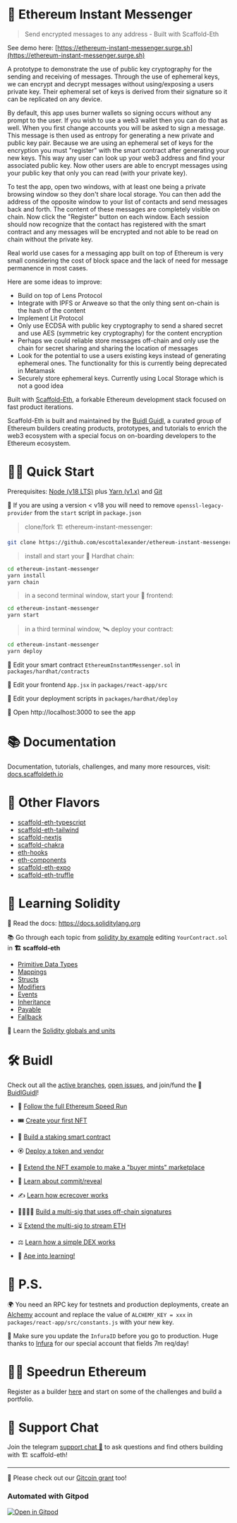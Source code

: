 # 💬 Ethereum Instant Messenger

> Send encrypted messages to any address - Built with Scaffold-Eth

See demo here: [https://ethereum-instant-messenger.surge.sh](https://ethereum-instant-messenger.surge.sh)

A prototype to demonstrate the use of public key cryptography for the sending and receiving of messages.
Through the use of ephemeral keys, we can encrypt and decrypt messages without using/exposing a users
private key. Their ephemeral set of keys is derived from their signature so it can be replicated on any
device.
              
By default, this app uses burner wallets so signing occurs without any prompt to the user. If you wish to
use a web3 wallet then you can do that as well. When you first change accounts you will be asked to sign a
message. This message is then used as entropy for generating a new private and public key pair. Because we
are using an ephemeral set of keys for the encryption you must "register" with the smart contract after
generating your new keys. This way any user can look up your web3 address and find your associated public
key. Now other users are able to encrypt messages using your public key that only you can read (with your
private key).
            
To test the app, open two windows, with at least one being a private browsing window so they don't share
local storage. You can then add the address of the opposite window to your list of contacts and send
messages back and forth. The content of these messages are completely visible on chain. Now click the
"Register" button on each window. Each session should now recognize that the contact has registered with
the smart contract and any messages will be encrypted and not able to be read on chain without the private
key.

Real world use cases for a messaging app built on top of Ethereum is very small considering the cost of
block space and the lack of need for message permanence in most cases.

Here are some ideas to improve:  
- Build on top of Lens Protocol
- Integrate with IPFS or Arweave so that the only thing sent on-chain is the hash of the content
- Implement Lit Protocol
- Only use ECDSA with public key cryptography to send a shared secret and use AES (symmetric key cryptography) for the content encryption
- Perhaps we could reliable store messages off-chain and only use the chain for secret sharing and sharing the location of messages
- Look for the potential to use a users existing keys instead of generating ephemeral ones. The functionality for this is currently being deprecated in Metamask
- Securely store ephemeral keys. Currently using Local Storage which is not a good idea

Built with [Scaffold-Eth](https://github.com/scaffold-eth/scaffold-eth), a forkable Ethereum
development stack focused on fast product iterations.

Scaffold-Eth is built and maintained by the [Buidl Guidl](https://buidlguidl.com/), a curated
group of Ethereum builders creating products, prototypes, and tutorials to enrich the web3 ecosystem with
a special focus on on-boarding developers to the Ethereum ecosystem.
  
# 🏄‍♂️ Quick Start

Prerequisites: [Node (v18 LTS)](https://nodejs.org/en/download/) plus [Yarn (v1.x)](https://classic.yarnpkg.com/en/docs/install/) and [Git](https://git-scm.com/downloads)

🚨 If you are using a version < v18 you will need to remove `openssl-legacy-provider` from the `start` script in `package.json`

> clone/fork 🏗 ethereum-instant-messenger:

```bash
git clone https://github.com/escottalexander/ethereum-instant-messenger.git
```

> install and start your 👷‍ Hardhat chain:

```bash
cd ethereum-instant-messenger
yarn install
yarn chain
```

> in a second terminal window, start your 📱 frontend:

```bash
cd ethereum-instant-messenger
yarn start
```

> in a third terminal window, 🛰 deploy your contract:

```bash
cd ethereum-instant-messenger
yarn deploy
```

🔏 Edit your smart contract `EthereumInstantMessenger.sol` in `packages/hardhat/contracts`

📝 Edit your frontend `App.jsx` in `packages/react-app/src`

💼 Edit your deployment scripts in `packages/hardhat/deploy`

📱 Open http://localhost:3000 to see the app

# 📚 Documentation

Documentation, tutorials, challenges, and many more resources, visit: [docs.scaffoldeth.io](https://docs.scaffoldeth.io)


# 🍦 Other Flavors
- [scaffold-eth-typescript](https://github.com/scaffold-eth/scaffold-eth-typescript)
- [scaffold-eth-tailwind](https://github.com/stevenpslade/scaffold-eth-tailwind)
- [scaffold-nextjs](https://github.com/scaffold-eth/scaffold-eth/tree/scaffold-nextjs)
- [scaffold-chakra](https://github.com/scaffold-eth/scaffold-eth/tree/chakra-ui)
- [eth-hooks](https://github.com/scaffold-eth/eth-hooks)
- [eth-components](https://github.com/scaffold-eth/eth-components)
- [scaffold-eth-expo](https://github.com/scaffold-eth/scaffold-eth-expo)
- [scaffold-eth-truffle](https://github.com/trufflesuite/scaffold-eth)



# 🔭 Learning Solidity

📕 Read the docs: https://docs.soliditylang.org

📚 Go through each topic from [solidity by example](https://solidity-by-example.org) editing `YourContract.sol` in **🏗 scaffold-eth**

- [Primitive Data Types](https://solidity-by-example.org/primitives/)
- [Mappings](https://solidity-by-example.org/mapping/)
- [Structs](https://solidity-by-example.org/structs/)
- [Modifiers](https://solidity-by-example.org/function-modifier/)
- [Events](https://solidity-by-example.org/events/)
- [Inheritance](https://solidity-by-example.org/inheritance/)
- [Payable](https://solidity-by-example.org/payable/)
- [Fallback](https://solidity-by-example.org/fallback/)

📧 Learn the [Solidity globals and units](https://docs.soliditylang.org/en/latest/units-and-global-variables.html)

# 🛠 Buidl

Check out all the [active branches](https://github.com/scaffold-eth/scaffold-eth/branches/active), [open issues](https://github.com/scaffold-eth/scaffold-eth/issues), and join/fund the 🏰 [BuidlGuidl](https://BuidlGuidl.com)!

  
 - 🚤  [Follow the full Ethereum Speed Run](https://medium.com/@austin_48503/%EF%B8%8Fethereum-dev-speed-run-bd72bcba6a4c)


 - 🎟  [Create your first NFT](https://github.com/scaffold-eth/scaffold-eth/tree/simple-nft-example)
 - 🥩  [Build a staking smart contract](https://github.com/scaffold-eth/scaffold-eth/tree/challenge-1-decentralized-staking)
 - 🏵  [Deploy a token and vendor](https://github.com/scaffold-eth/scaffold-eth/tree/challenge-2-token-vendor)
 - 🎫  [Extend the NFT example to make a "buyer mints" marketplace](https://github.com/scaffold-eth/scaffold-eth/tree/buyer-mints-nft)
 - 🎲  [Learn about commit/reveal](https://github.com/scaffold-eth/scaffold-eth-examples/tree/commit-reveal-with-frontend)
 - ✍️  [Learn how ecrecover works](https://github.com/scaffold-eth/scaffold-eth-examples/tree/signature-recover)
 - 👩‍👩‍👧‍👧  [Build a multi-sig that uses off-chain signatures](https://github.com/scaffold-eth/scaffold-eth/tree/meta-multi-sig)
 - ⏳  [Extend the multi-sig to stream ETH](https://github.com/scaffold-eth/scaffold-eth/tree/streaming-meta-multi-sig)
 - ⚖️  [Learn how a simple DEX works](https://medium.com/@austin_48503/%EF%B8%8F-minimum-viable-exchange-d84f30bd0c90)
 - 🦍  [Ape into learning!](https://github.com/scaffold-eth/scaffold-eth/tree/aave-ape)

# 💌 P.S.

🌍 You need an RPC key for testnets and production deployments, create an [Alchemy](https://www.alchemy.com/) account and replace the value of `ALCHEMY_KEY = xxx` in `packages/react-app/src/constants.js` with your new key.

📣 Make sure you update the `InfuraID` before you go to production. Huge thanks to [Infura](https://infura.io/) for our special account that fields 7m req/day!

# 🏃💨 Speedrun Ethereum
Register as a builder [here](https://speedrunethereum.com) and start on some of the challenges and build a portfolio.

# 💬 Support Chat

Join the telegram [support chat 💬](https://t.me/joinchat/KByvmRe5wkR-8F_zz6AjpA) to ask questions and find others building with 🏗 scaffold-eth!

---

🙏 Please check out our [Gitcoin grant](https://gitcoin.co/grants/2851/scaffold-eth) too!

### Automated with Gitpod

[![Open in Gitpod](https://gitpod.io/button/open-in-gitpod.svg)](https://gitpod.io/#github.com/scaffold-eth/scaffold-eth)
